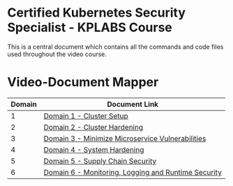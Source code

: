 # Certified Kubernetes Security Specialist - KPLABS Course

This is a central document which contains all the commands and code files used throughout the video course.

# Video-Document Mapper

| Domain | Document Link |
| ------ | ------ |
| 1 | [Domain 1 - Cluster Setup][PlDa] |
| 2 | [Domain 2 - Cluster Hardening][PlDb] |
| 3 | [Domain 3 - Minimize Microservice Vulnerabilities][PlDc]
| 4 | [Domain 4 - System Hardening][PlDe] |
| 5 | [Domain 5 - Supply Chain Security][PlDf] |
| 6 | [Domain 6 - Monitoring, Logging and Runtime Security][PlDg] |




   [PlDa]: <https://github.com/khanabid20/certified-kubernetes-security-specialist/tree/main/domain-1-cluster-setup>
   [PlDb]: <https://github.com/khanabid20/certified-kubernetes-security-specialist/tree/main/domain-2-cluster-hardening>
   [PlDc]: <https://github.com/khanabid20/certified-kubernetes-security-specialist/tree/main/domain-3-minimize-microservice-vulnerability>
   [PlDe]: <https://github.com/khanabid20/certified-kubernetes-security-specialist/tree/main/domain-4-system-hardening>
   [PlDf]: <https://github.com/khanabid20/certified-kubernetes-security-specialist/tree/main/domain-5-supply-chain-security>
   [PlDg]: <https://github.com/khanabid20/certified-kubernetes-security-specialist/tree/main/domain-6-monitor-log-runtimesec>
